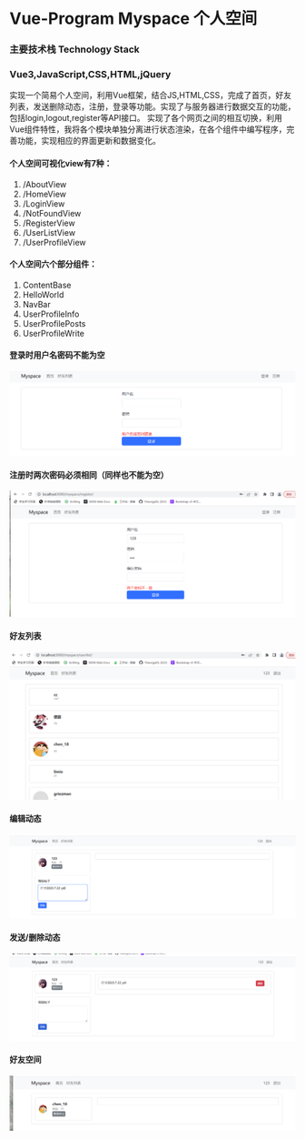 # Vue-Program Myspace 个人空间
### 主要技术栈 Technology Stack 
### Vue3,JavaScript,CSS,HTML,jQuery
  实现一个简易个人空间，利用Vue框架，结合JS,HTML,CSS，完成了首页，好友列表，发送删除动态，注册，登录等功能。实现了与服务器进行数据交互的功能，包括login,logout,register等API接口。
  实现了各个网页之间的相互切换，利用Vue组件特性，我将各个模块单独分离进行状态渲染，在各个组件中编写程序，完善功能，实现相应的界面更新和数据变化。
#### 个人空间可视化view有7种：                    
1. /AboutView                                          
2. /HomeView                                       
3. /LoginView                                
4. /NotFoundView
5. /RegisterView
6. /UserListView
7. /UserProfileView
#### 个人空间六个部分组件：
1. ContentBase
2. HelloWorld
3. NavBar
4. UserProfileInfo
5. UserProfilePosts
6. UserProfileWrite
#### 登录时用户名密码不能为空
![show1](https://github.com/YGeorgeDL/web-program/blob/vue-project-mini/vue-myspace-show/vue-myspace-show1.png)
#### 注册时两次密码必须相同（同样也不能为空）
![show2](https://github.com/YGeorgeDL/web-program/blob/vue-project-mini/vue-myspace-show/vue-myspace-show2.png)
#### 好友列表
![show3](https://github.com/YGeorgeDL/web-program/blob/vue-project-mini/vue-myspace-show/vue-myspace-show3.png)
#### 编辑动态
![show4](https://github.com/YGeorgeDL/web-program/blob/vue-project-mini/vue-myspace-show/new-vue-myspace-show4.png)
#### 发送/删除动态
![show5](https://github.com/YGeorgeDL/web-program/blob/vue-project-mini/vue-myspace-show/new-vue-myspace-show5.png)
#### 好友空间
![show6](https://github.com/YGeorgeDL/web-program/blob/vue-project-mini/vue-myspace-show/vue-myspace-show6.png)
